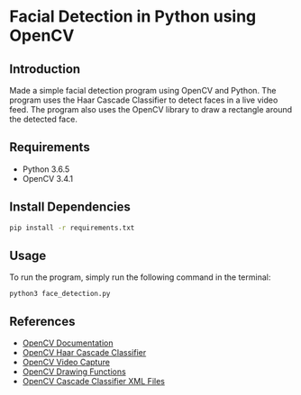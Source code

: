 # Facial Detection in Python using OpenCV

## Introduction
Made a simple facial detection program using OpenCV and Python. The program uses the Haar Cascade Classifier to detect faces in a live video feed. The program also uses the OpenCV library to draw a rectangle around the detected face.

## Requirements
* Python 3.6.5
* OpenCV 3.4.1

## Install Dependencies
```bash 
pip install -r requirements.txt
```

## Usage
To run the program, simply run the following command in the terminal:
```
python3 face_detection.py
```

## References
* [OpenCV Documentation](https://docs.opencv.org/3.4.1/)
* [OpenCV Haar Cascade Classifier](https://docs.opencv.org/3.4.1/d7/d8b/tutorial_py_face_detection.html)
* [OpenCV Video Capture](https://docs.opencv.org/3.4.1/dd/d43/tutorial_py_video_display.html)
* [OpenCV Drawing Functions](https://docs.opencv.org/3.4.1/dc/da5/tutorial_py_drawing_functions.html)
* [OpenCV Cascade Classifier XML Files](https://github.com/kipr/opencv/blob/master/data/haarcascades/haarcascade_frontalface_default.xml)
